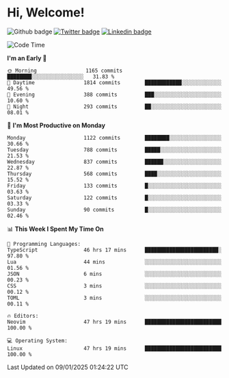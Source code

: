   # Hi, Welcome!
  ![Github badge](https://img.shields.io/github/followers/kraken-afk.svg?style=social&label=Follow&maxAge=2592000)
  [![Twitter badge](https://img.shields.io/badge/-Twitter-00acee?style=flat-square&logo=Twitter&logoColor=white)](https://twitter.com/trshppl)
  [![Linkedin badge](https://img.shields.io/badge/LinkedIn-0077B5?style=flat-square&logo=linkedin&logoColor=white)](https://www.linkedin.com/in/noveanrer)
<!--START_SECTION:waka-->
![Code Time](http://img.shields.io/badge/Code%20Time-621%20hrs%2034%20mins-blue)

**I'm an Early 🐤** 

```text
🌞 Morning                1165 commits        ████████░░░░░░░░░░░░░░░░░   31.83 % 
🌆 Daytime                1814 commits        ████████████░░░░░░░░░░░░░   49.56 % 
🌃 Evening                388 commits         ███░░░░░░░░░░░░░░░░░░░░░░   10.60 % 
🌙 Night                  293 commits         ██░░░░░░░░░░░░░░░░░░░░░░░   08.01 % 
```
📅 **I'm Most Productive on Monday** 

```text
Monday                   1122 commits        ████████░░░░░░░░░░░░░░░░░   30.66 % 
Tuesday                  788 commits         █████░░░░░░░░░░░░░░░░░░░░   21.53 % 
Wednesday                837 commits         ██████░░░░░░░░░░░░░░░░░░░   22.87 % 
Thursday                 568 commits         ████░░░░░░░░░░░░░░░░░░░░░   15.52 % 
Friday                   133 commits         █░░░░░░░░░░░░░░░░░░░░░░░░   03.63 % 
Saturday                 122 commits         █░░░░░░░░░░░░░░░░░░░░░░░░   03.33 % 
Sunday                   90 commits          █░░░░░░░░░░░░░░░░░░░░░░░░   02.46 % 
```


📊 **This Week I Spent My Time On** 

```text
💬 Programming Languages: 
TypeScript               46 hrs 17 mins      ████████████████████████░   97.80 % 
Lua                      44 mins             ░░░░░░░░░░░░░░░░░░░░░░░░░   01.56 % 
JSON                     6 mins              ░░░░░░░░░░░░░░░░░░░░░░░░░   00.23 % 
CSS                      3 mins              ░░░░░░░░░░░░░░░░░░░░░░░░░   00.12 % 
TOML                     3 mins              ░░░░░░░░░░░░░░░░░░░░░░░░░   00.11 % 

🔥 Editors: 
Neovim                   47 hrs 19 mins      █████████████████████████   100.00 % 

💻 Operating System: 
Linux                    47 hrs 19 mins      █████████████████████████   100.00 % 
```


 Last Updated on 09/01/2025 01:24:22 UTC
<!--END_SECTION:waka-->